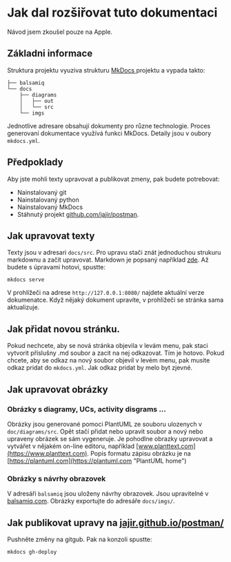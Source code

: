 # Jak dal rozšiřovat tuto dokumentaci

Návod jsem zkoušel pouze na Apple.

## Základni informace

Struktura projektu vyuziva strukturu [MkDocs	](https://www.mkdocs.org) projektu a vypada takto:
```
├── balsamiq
└── docs
    ├── diagrams
    │   ├── out
    │   └── src
    └── imgs
```
Jednotlive adresare obsahují dokumenty pro různe technologie. Proces generovaní dokumentace využívá funkci MkDocs. Detaily jsou v oubory ``mkdocs.yml``. 

## Předpoklady

Aby jste mohli texty upravovat a publikovat zmeny, pak budete potrebovat:
 
* Nainstalovaný git
* Nainstalovaný python
* Nainstalovaný MkDocs
* Stáhnutý projekt [github.com/jajir/postman](https://github.com/jajir/postman).

## Jak upravovat texty

Texty jsou v adresari ``docs/src``. Pro upravu stači znát jednoduchou strukuru markdownu a začít upravovat. Markdown je popsaný například [zde](https://daringfireball.net/projects/markdown/syntax). Až budete s úpravami hotovi, spustte:

```
mkdocs serve
```
V prohlížeči na adrese ``http://127.0.0.1:8080/`` najdete aktuální verze dokumenatce. Když nějaký dokument upravíte, v prohlížeči se stránka sama aktualizuje.


## Jak přidat novou stránku.

Pokud nechcete, aby se nová stránka objevila v levám menu, pak staci vytvorit příslušny .md soubor a zacit na nej odkazovat. Tím je hotovo. Pokud chcete, aby se odkaz na nový soubor objevil v levém menu, pak musite odkaz pridat do ``mkdocs.yml``. Jak odkaz pridat by melo byt zjevné.

## Jak upravovat obrázky

### Obrázky s diagramy, UCs, activity disgrams ...

Obrázky jsou generované pomoci PlantUML ze souboru ulozenych v ``doc/diagrams/src``. Opět stačí přidat nebo upravit soubor a nový nebo upraveny obrázek se sám vygeneruje. Je pohodlne obrazky upravovat a vytvářet v nějakém on-line editoru, například [www.planttext.com](https://www.planttext.com). Popis formatu zápisu obrázku je na [https://plantuml.com](https://plantuml.com "PlantUML home")

### Obrázky s návrhy obrazovek

V adresáři ``balsamiq`` jsou uloženy návrhy obrazovek. Jsou upravitelné v [balsamiq.com](https://balsamiq.com). Obrázky exportujte do adresáře ``docs/imgs/``.
## Jak publikovat upravy na [jajir.github.io/postman/](https://jajir.github.io/postman/)

Pushněte změny na gitgub. Pak na konzoli spustte:

```
mkdocs gh-deploy
```

